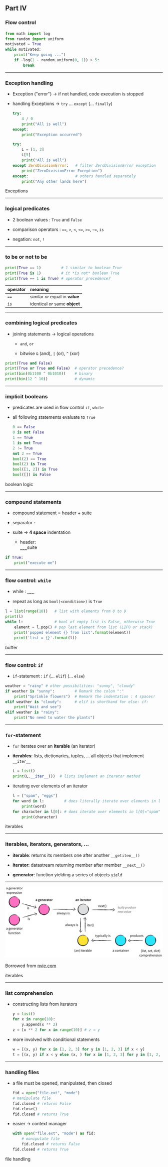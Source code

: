 ## Part IV
### Flow control

```python
from math import log
from random import uniform
motivated = True
while motivated:
    print("Keep going ...")
    if -log(1 - random.uniform(0, 1)) > 5:
        break

```

---

### Exception handling

* Exception ("error") &rightarrow; if not handled, code execution is stopped

* handling Exceptions &rightarrow; `try` &#8230; `except` (&#8230; `finally`)

    ```python
    try:
        4 / 0
        print("All is well")
    except:
        print("Exception occurred")
    ```

    ```python
    try:
        L = [1, 2]
        L[5]
        print("All is well")
    except ZeroDivisionError:   # filter ZeroDivisionError exception
        print("ZeroDivisionError Exception")  
    except:                     # others handled separately
        print("Any other lands here")
    ```

<div class="exo">Exceptions</div>


---

### logical predicates

* 2 boolean values : `True` and `False`

* comparison operators : `==`, `>`, `<`, `<=`, `>=`, `~=`, `is`

* negation: `not`, `!`

---

### to be or not to be

```python
print(True == 1)         # 1 similar to boolean True
print(True is 1)         # it *is not* boolean True
print(True == 1 is True) # operator precedence?
```

| operator | meaning |
|:-------- |:----|
| `==` | similar _or_ equal in __value__|
| `is` | identical _or_ same __object__ |

---

### combining logical predicates

* joining statements &rightarrow; logical operations

    * `and`, `or`

    * bitwise `&` (and), `|` (or), `^` (xor)

```python
print(True and False)
print(True or True and False)  # operator precedence?
print(bin(0b1100 ^ 0b1010))    # binary
print(bin(12 ^ 10))            # dynamic
```

---

### implicit booleans

* predicates are used in flow control `if`, `while`

* all following statements evaluate to `True`

  ```python
  0 == False
  0 is not False
  1 == True
  1 is not True
  2 != True
  not 2 == True
  bool(2) == True
  bool(2) is True
  bool([1, 2]) is True
  bool([]) is False
  ```

<div class="exo">boolean logic</div>

---

### compound statements

* compound statement = header + suite

* separator `:`

* suite &rightarrow; __4 space__ indentation

  * header:<br />
    &bbrk;&bbrk;&bbrk;&bbrk;suite

```python
if True:
    print("execute me")
```

---

### flow control: `while`

* while <condition>:
  &bbrk;&bbrk;&bbrk;&bbrk;<suite>

* repeat <suite> as long as `bool(<condition>)` is `True`

```python
l = list(range(10))   # list with elements from 0 to 9
print(l)              
while l:              # bool of empty list is False, otherwise True
    element = l.pop() # pop last element from list (LIFO or stack)
    print('popped element {} from list'.format(element))
    print('list = {}'.format(l))
```

<div class="exo">buffer</div>

---

### flow control: `if`

* `if`-statement : `if` (&#8230; `elif`) (&#8230; `else`)

```python
weather = "rainy" # other possibilities: "sunny", "cloudy"
if weather is "sunny":         # Remark the colon ":"
    print("Sprinkle flowers")  # Remark the indentation : 4 spaces!
elif weather is "cloudy":      # elif is shorthand for else: if:
    print("Wait and see")
elif weather is "rainy":
    print("No need to water the plants")
```

---

### `for`-statement

* `for` iterates over an __iterable__ (an iterator)

* __iterables__: lists, dictionaries, tuples, &#8230; all objects that implement `__iter__`

    ```python
    L = list()
    print(L.__iter__())  # lists implement an iterator method
    ```

* iterating over elements of an iterator

    ```python
    l = ["spam", "eggs"]
    for word in l:         # does literally iterate over elements in l
        print(word)
    for character in l[0]: # does iterate over elements in l[0]="spam"
        print(character)
    ```

<div class="exo">iterables</div>

---

### iterables, iterators, generators, &#8230;

* __iterable__: returns its members one after another `__getitem__()`

* __iterator__: datastream returning member after member `__next__()`

* __generator__: function yielding a series of objects `yield`

---

![iterables, iterators, generators, &#8230;](../images/itergen.png)

Borrowed from [nvie.com](http://nvie.com/posts/iterators-vs-generators/)

<div class="exo">iterables</div>

---

### list comprehension

* constructing lists from iterators

  ```python
  y = list()
  for x in range(10):
      y.append(x ** 2)
  z = [x ** 2 for x in range(10)] # z = y
  ```

* more involved with conditional statements

  ```python
  w = [(x, y) for x in [1, 2, 3] for y in [1, 2, 3] if x < y]
  t = [(x, y) if x < y else (x, ) for x in [1, 2, 3] for y in [1, 2, 3]]
  ```

---

### handling files

* a file must be opened, manipulated, then closed

    ```python
    fid = open("file.ext", "mode")
    # manipulate file
    fid.closed # returns False
    fid.close()
    fid.closed # returns True
    ```

* easier &rightarrow; context manager

    ```python
    with open("file.ext", "mode") as fid:
        # manipulate file
        fid.closed # returns False
    fid.closed # returns True
    ```

<div class="exo">file handling  </div>
